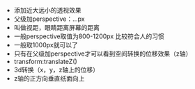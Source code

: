 - 添加近大远小的透视效果
- 父级加perspective：...px
- 叫做视距，眼睛距离屏幕的距离
- 一般perspective取值为800-1200px 比较符合人的习惯
- 一般取1000px就可以了
- 只有在父级加perspective才可以看到空间转换的位移效果（z轴）
- transform:translateZ()
- 3d转换（x，y，z轴上的位移）
- z轴的正方向垂直纸面向上
